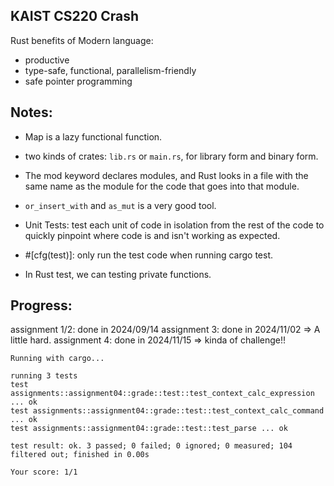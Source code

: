 ## KAIST CS220 Crash
Rust benefits of Modern language:
- productive
- type-safe, functional, parallelism-friendly
- safe pointer programming


## Notes:
- Map is a lazy functional function.

- two kinds of crates: `lib.rs` or `main.rs`, for library form and binary form.

- The mod keyword declares modules, and Rust looks in a file with the same name as the module for the code that goes into that module.

- `or_insert_with` and `as_mut` is a very good tool.

- Unit Tests: test each unit of code in isolation from the rest of the code to quickly pinpoint where code is and isn't working as expected.

- #[cfg(test)]: only run the test code when running cargo test.

- In Rust test, we can testing private functions.

## Progress:
assignment 1/2: done in 2024/09/14
assignment 3: done in 2024/11/02 => A little hard.
assignment 4: done in 2024/11/15 => kinda of challenge!!

```
Running with cargo...

running 3 tests
test assignments::assignment04::grade::test::test_context_calc_expression ... ok
test assignments::assignment04::grade::test::test_context_calc_command ... ok
test assignments::assignment04::grade::test::test_parse ... ok

test result: ok. 3 passed; 0 failed; 0 ignored; 0 measured; 104 filtered out; finished in 0.00s

Your score: 1/1
```

